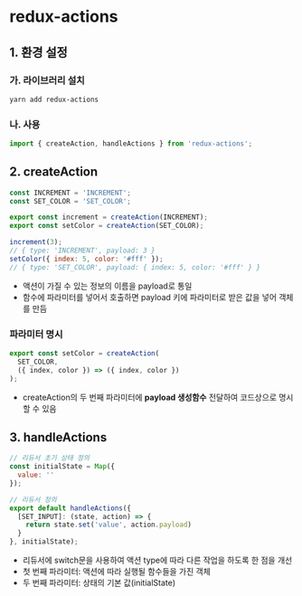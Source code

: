 redux-actions
========


## 1. 환경 설정

### 가. 라이브러리 설치
```bash
yarn add redux-actions
```

### 나. 사용
```js
import { createAction, handleActions } from 'redux-actions';
```

## 2. createAction

```js
const INCREMENT = 'INCREMENT';
const SET_COLOR = 'SET_COLOR';

export const increment = createAction(INCREMENT);
export const setColor = createAction(SET_COLOR);

increment(3);
// { type: 'INCREMENT', payload: 3 }
setColor({ index: 5, color: '#fff' });
// { type: 'SET_COLOR', payload: { index: 5, color: '#fff' } }
```

- 액션이 가질 수 있는 정보의 이름을 payload로 통일
- 함수에 파라미터를 넣어서 호출하면 payload 키에 파라미터로 받은 값을 넣어 객체를 만듬

### 파라미터 명시

```js
export const setColor = createAction(
  SET_COLOR,
  ({ index, color }) => ({ index, color })
);
```
- createAction의 두 번째 파라미터에 **payload 생성함수** 전달하여 코드상으로 명시할 수 있음 


## 3. handleActions

```js
// 리듀서 초기 상태 정의
const initialState = Map({
  value: ''
});

// 리듀서 정의
export default handleActions({
  [SET_INPUT]: (state, action) => {
    return state.set('value', action.payload)
  }
}, initialState);
```

- 리듀서에 switch문을 사용하여 액션 type에 따라 다른 작업을 하도록 한 점을 개선
- 첫 번째 파라미터: 액션에 따라 실행될 함수들을 가진 객체
- 두 번째 파라미터: 상태의 기본 값(initialState)